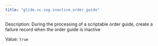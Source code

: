 ```yaml
---
title: "glide.sc.sog.inactive_order_guide"
---
```


Description: During the processing of a scriptable order guide, create a failure record when the order guide is inactive

Value: `true`